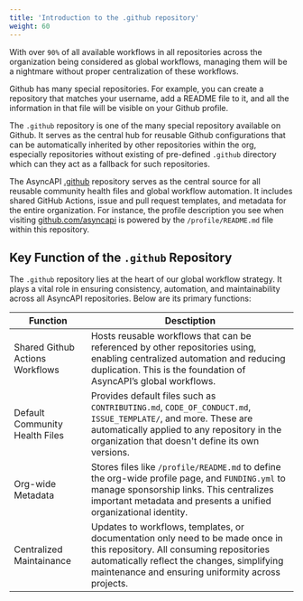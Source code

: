```yaml
---
title: 'Introduction to the .github repository'
weight: 60
---
```


With over `90%` of all available workflows in all repositories across the organization being considered as global workflows, managing them will be a nightmare without proper centralization of these workflows.

Github has many special repositories. For example, you can create a repository that matches your username, add a README file to it, and all the information in that file will be visible on your Github profile. 

The `.github` repository is one of the many special repository available on Github. It serves as the central hub for reusable Github configurations that can be automatically inherited by other repositories within the org, especially repositories without existing of pre-defined `.github` directory which can they act as a fallback for such repositories. 

The AsyncAPI [.github](https://github.com/asyncapi/.github) repository serves as the central source for all reusable community health files and global workflow automation. It includes shared GitHub Actions, issue and pull request templates, and metadata for the entire organization. For instance, the profile description you see when visiting [github.com/asyncapi](https://github.com/asyncapi) is powered by the `/profile/README.md` file within this repository.

## Key Function of the `.github` Repository

The `.github` repository lies at the heart of our global workflow strategy. It plays a vital role in ensuring consistency, automation, and maintainability across all AsyncAPI repositories. Below are its primary functions:

| Function                        | Desctiption            |
| ------------------------------- | ---------------------- |
| Shared Github Actions Workflows | Hosts reusable workflows that can be referenced by other repositories using, enabling centralized automation and reducing duplication. This is the foundation of AsyncAPI’s global workflows.                                  |
| Default Community Health Files  | Provides default files such as `CONTRIBUTING.md`, `CODE_OF_CONDUCT.md`, `ISSUE_TEMPLATE/`, and more. These are automatically applied to any repository in the organization that doesn't define its own versions.               |
| Org-wide Metadata               | Stores files like `/profile/README.md` to define the org-wide profile page, and `FUNDING.yml` to manage sponsorship links. This centralizes important metadata and presents a unified organizational identity.                 |
| Centralized Maintainance        | Updates to workflows, templates, or documentation only need to be made once in this repository. All consuming repositories automatically reflect the changes, simplifying maintenance and ensuring uniformity across projects. |
